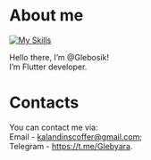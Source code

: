 # About me
[![My Skills](https://skillicons.dev/icons?i=git,docker,c,cpp,qt,java,dart,flutter,firebase,mysql,vscode)](https://skillicons.dev)

Hello there, I’m @Glebosik!  
I’m Flutter developer.

# Contacts
You can contact me via:  
Email - kalandinscoffer@gmail.com;  
Telegram - https://t.me/Glebyara.  
